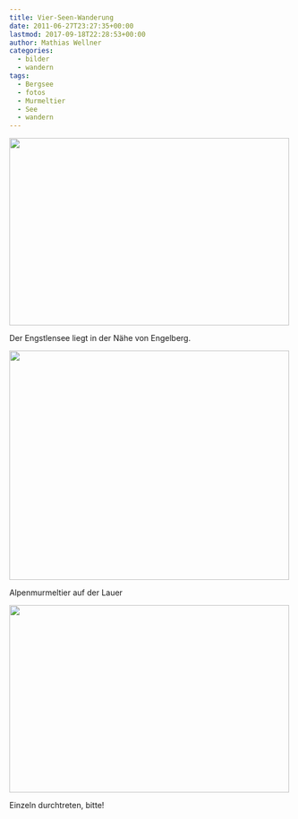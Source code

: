 ```yaml
---
title: Vier-Seen-Wanderung
date: 2011-06-27T23:27:35+00:00
lastmod: 2017-09-18T22:28:53+00:00
author: Mathias Wellner
categories:
  - bilder
  - wandern
tags:
  - Bergsee
  - fotos
  - Murmeltier
  - See
  - wandern
---
```

<div style="width: 510px" class="wp-caption aligncenter">
  <img src="https://lh4.googleusercontent.com/-KCyjWjL0eNs/TgjuUDDT8nI/AAAAAAAAAGM/1dX6lWj6Z3o/s800/MW_20110619_0258.jpg" height="335" width="500" />
  
  <p class="wp-caption-text">
    Der Engstlensee liegt in der Nähe von Engelberg.<br />
  </p>
</div>

<div style="width: 510px" class="wp-caption aligncenter">
  <img src="https://lh5.googleusercontent.com/-03S1mM2vDRo/TgjuTZf3hII/AAAAAAAAAF8/DyZLIt198Kg/s800/MW_20110619_0254.jpg" height="410" width="500" />
  
  <p class="wp-caption-text">
    Alpenmurmeltier auf der Lauer<br />
  </p>
</div>

<div style="width: 510px" class="wp-caption aligncenter">
  <img src="https://lh3.googleusercontent.com/-w4LP0b_q-Yo/TgjuU6OzoMI/AAAAAAAAAGc/DsgxAa5MS08/s800/MW_20110619_0262.jpg" height="335" width="500" />
  
  <p class="wp-caption-text">
    Einzeln durchtreten, bitte!<br />
  </p>
</div>